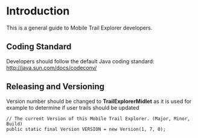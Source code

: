 # Introduction #

This is a general guide to Mobile Trail Explorer developers.

## Coding Standard ##

Developers should follow the default Java coding standard:
http://java.sun.com/docs/codeconv/

## Releasing and Versioning ##

Version number should be changed to **TrailExplorerMidlet** as it is used for example to determine if user trails should be updated
```
// The current Version of this Mobile Trail Explorer. (Major, Minor, Build)
public static final Version VERSION = new Version(1, 7, 0);
```


